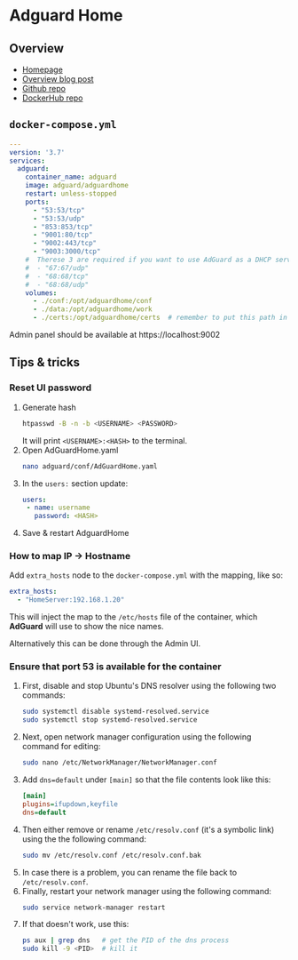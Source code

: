 # Adguard Home

## Overview

- [Homepage](https://adguard.com/en/adguard-home/overview.html)
- [Overview blog post](https://adguard.com/en/blog/in-depth-review-adguard-home.html)
- [Github repo](https://github.com/AdguardTeam/AdguardHome)
- [DockerHub repo](https://hub.docker.com/r/adguard/adguardhome)


## `docker-compose.yml`
```yml
---
version: '3.7'
services:
  adguard:
    container_name: adguard
    image: adguard/adguardhome
    restart: unless-stopped
    ports:
      - "53:53/tcp"
      - "53:53/udp"
      - "853:853/tcp"
      - "9001:80/tcp"
      - "9002:443/tcp"
      - "9003:3000/tcp"
    #  Therese 3 are required if you want to use AdGuard as a DHCP server
    #  - "67:67/udp"
    #  - "68:68/tcp"
    #  - "68:68/udp"
    volumes:
      - ./conf:/opt/adguardhome/conf
      - ./data:/opt/adguardhome/work
      - ./certs:/opt/adguardhome/certs  # remember to put this path in the UI too
```
Admin panel should be available at https://localhost:9002


## Tips & tricks

### Reset UI password
1. Generate hash
    ```sh
    htpasswd -B -n -b <USERNAME> <PASSWORD>
    ```
    It will print `<USERNAME>:<HASH>` to the terminal.
2. Open AdGuardHome.yaml
    ```sh
    nano adguard/conf/AdGuardHome.yaml
    ```
3. In the `users:` section update:
   ```yml
   users:
    - name: username
      password: <HASH>
   ```
4. Save & restart AdguardHome


### How to map IP -> Hostname
Add `extra_hosts` node to the `docker-compose.yml` with the mapping, like so:
```yml
extra_hosts:
  - "HomeServer:192.168.1.20"
```
This will inject the map to the `/etc/hosts` file of the container,
which **AdGuard** will use to show the nice names.

Alternatively this can be done through the Admin UI.


###  Ensure that port 53 is available for the container
1. First, disable and stop Ubuntu's DNS resolver using the following two commands:
    ```sh
    sudo systemctl disable systemd-resolved.service
    sudo systemctl stop systemd-resolved.service
    ```
2. Next, open network manager configuration using the following command for editing:
    ```sh
    sudo nano /etc/NetworkManager/NetworkManager.conf
    ```
3. Add `dns=default` under `[main]` so that the file contents look like this:
    ```ini
    [main]
    plugins=ifupdown,keyfile
    dns=default
    ```
4. Then either remove or rename `/etc/resolv.conf` (it's a symbolic link) using the the following command:
    ```sh
    sudo mv /etc/resolv.conf /etc/resolv.conf.bak
    ```
5. In case there is a problem, you can rename the file back to `/etc/resolv.conf`.
6. Finally, restart your network manager using the following command:
    ```sh
    sudo service network-manager restart
    ```
7. If that doesn't work, use this:
    ```sh
    ps aux | grep dns   # get the PID of the dns process
    sudo kill -9 <PID>  # kill it
    ```